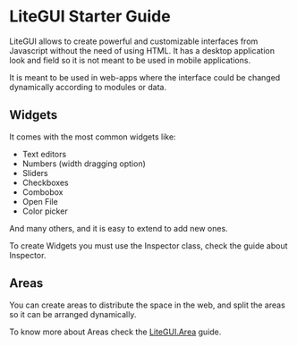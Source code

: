 # LiteGUI Starter Guide #

LiteGUI allows to create powerful and customizable interfaces from Javascript without the need of using HTML.
It has a desktop application look and field so it is not meant to be used in mobile applications.

It is meant to be used in web-apps where the interface could be changed dynamically according to modules or data.

## Widgets ##

It comes with the most common widgets like:
- Text editors
- Numbers (width dragging option)
- Sliders
- Checkboxes
- Combobox
- Open File
- Color picker

And many others, and it is easy to extend to add new ones.

To create Widgets you must use the Inspector class, check the guide about Inspector.

## Areas ##

You can create areas to distribute the space in the web, and split the areas so it can be arranged dynamically.

To know more about Areas check the [LiteGUI.Area](area.md) guide.



